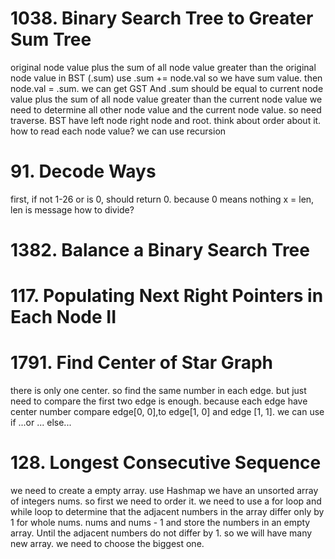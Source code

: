 # 1038. Binary Search Tree to Greater Sum Tree
original node value plus the sum of all node value greater than the original node value in BST (.sum)
use .sum += node.val so we have sum value.  then node.val = .sum. we can get GST
And .sum should be equal to current node value plus the sum of all node value greater than the current node value
we need to determine all other node value and the current node value. so need traverse. 
BST have left node right node and root. think about order about it. how to read each node value? we can use recursion

# 91. Decode Ways
first, if not 1-26 or is 0, should return 0. because 0 means nothing
x = len, len is message
how to divide?



# 1382. Balance a Binary Search Tree


# 117. Populating Next Right Pointers in Each Node II



# 1791. Find Center of Star Graph
there is only one center.
so find the same number in each edge.
but just need to compare the first two edge is enough. because each edge have center number
compare edge[0, 0],to edge[1, 0] and edge [1, 1].
we can use if ...or ...    else...

# 128. Longest Consecutive Sequence
we need to create a empty array. use Hashmap
we have an unsorted array of integers nums. so first we need to order it.
we need to use a for loop and while loop to determine that the adjacent numbers in the array differ only by 1 for whole nums. nums and nums - 1
and store the numbers in an empty array. Until the adjacent numbers do not differ by 1.
so we will have many new array. we need to choose the biggest one. 



